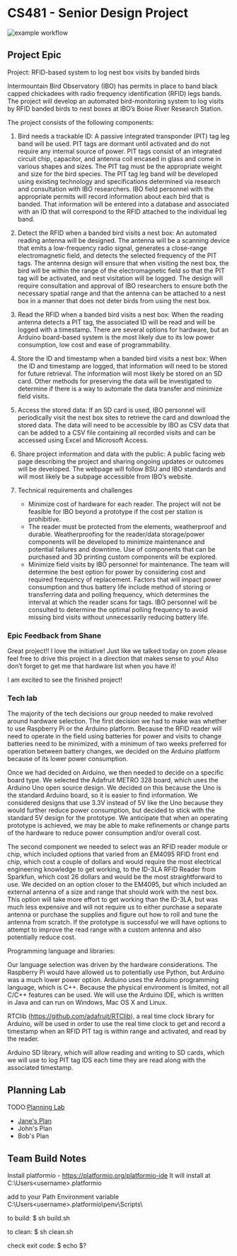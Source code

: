 # CS481 - Senior Design Project


![example workflow](https://github.com/shanep-capstone/cs481-s21-team_5/actions/workflows/build.yml/badge.svg)


## Project Epic

Project: RFID-based system to log nest box visits by banded birds

Intermountain Bird Observatory (IBO) has permits in place to band black capped chickadees with radio frequency identification (RFID) legs bands. The project will develop an automated bird-monitoring system to log visits by RFID banded birds to nest boxes at IBO’s Boise River Research Station. 

The project consists of the following components:
1. Bird needs a trackable ID:
A passive integrated transponder (PIT) tag leg band will be used. PIT tags are dormant until activated and do not require any internal source of power. PIT tags consist of an integrated circuit chip, capacitor, and antenna coil encased in glass and come in various shapes and sizes. The PIT tag must be the appropriate weight and size for the bird species. The PIT tag leg band will be developed using existing technology and specifications determined via research and consultation with IBO researchers.
IBO field personnel with the appropriate permits will record information about each bird that is banded. That information will be entered into a database and associated with an ID that will correspond to the RFID attached to the individual leg band.

2. Detect the RFID when a banded bird visits a nest box: 
An automated reading antenna will be designed. The antenna will be a scanning device that emits a low-frequency radio signal,  generates a close-range electromagnetic field, and detects the selected frequency of the PIT tags. The antenna design will ensure that when visiting the nest box, the bird will be within the range of the electromagnetic field so that the PIT tag will be activated, and nest visitation will be logged.
The design will require consultation and approval of IBO researchers to ensure both the necessary spatial range and that the antenna can be attached to a nest box in a manner that does not deter birds from using the nest box.

3. Read the RFID when a banded bird visits a nest box:
When the reading antenna detects a PIT tag, the associated ID will be read and will be logged with a timestamp. There are several options for hardware, but an Arduino board-based system is the most likely due to its low power consumption, low cost and ease of programmability.

4. Store the ID and timestamp when a banded bird visits a nest box:
When the ID and timestamp are logged, that information will need to be stored for future retrieval. The information will most likely be stored on an SD card. Other methods for preserving the data will be investigated to determine if there is a way to automate the data transfer and minimize field visits. 

5. Access the stored data: 
If an SD card is used, IBO personnel will periodically visit the nest box sites to retrieve the card and download the stored data. The data will need to be accessible by IBO as CSV data that can be added to a CSV file containing all recorded visits and can be accessed using Excel and Microsoft Access.

6. Share project information and data with the public: 
A public facing web page describing the project and sharing ongoing updates or outcomes will be developed. The webpage will follow BSU and IBO standards and will most likely be a subpage accessible from IBO’s website. 

7. Technical requirements and challenges
   * Minimize cost of hardware for each reader. The project will not be feasible for IBO beyond a prototype if the cost per station is prohibitive.
   * The reader must be protected from the elements, weatherproof and durable. Weatherproofing for the reader/data storage/power components will be developed to minimize maintenance and potential failures and downtime. Use of components that can be purchased and 3D printing custom components will be explored. 
   * Minimize field visits by IBO personnel for maintenance. The team will determine the best option for power by considering cost and required frequency of replacement. Factors that will impact power consumption and thus battery life include method of storing or transferring data and polling frequency, which determines the interval at which the reader scans for tags. IBO personnel will be consulted to determine the optimal polling frequency to avoid missing bird visits without unnecessarily reducing battery life.


### Epic Feedback from Shane


Great project!! I love the initiative! Just like we talked today on zoom please feel free to drive this project in a direction that makes sense to you! Also don’t forget to get me that hardware list when you have it!

I am excited to see the finished project! 


### Tech lab


The majority of the tech decisions our group needed to make revolved around hardware selection. The first decision we had to make was whether to use Raspberry Pi or the Arduino platform. Because the RFID reader will need to operate in the field using batteries for power and visits to change batteries need to be minimized, with a minimum of two weeks preferred for operation between battery changes, we decided on the Arduino platform because of its lower power consumption. 

Once we had decided on Arduino, we then needed to decide on a specific board type. We selected the Adafruit METRO 328 board, which uses the Arduino Uno open source design. We decided on this because the Uno is the standard Arduino board, so it is easier to find information. We considered designs that use 3.3V instead of 5V like the Uno because they would further reduce power consumption, but decided to stick with the standard 5V design for the prototype. We anticipate that when an operating prototype is achieved, we may be able to make refinements or change parts of the hardware to reduce power consumption and/or overall cost. 

The second component we needed to select was an RFID reader module or chip, which included options that varied from an EM4095 RFID front end chip, which cost a couple of dollars and would require the most electrical engineering knowledge to get working, to the ID-3LA RFID Reader from Sparkfun, which cost 26 dollars and would be the most straightforward to use. We decided on an option closer to the EM4095, but which included an external antenna of a size and range that should work with the nest box. This option will take more effort to get working than the ID-3LA, but was much less expensive and will not require us to either purchase a separate antenna or purchase the supplies and figure out how to roll and tune the antenna from scratch. If the prototype is successful we will have options to attempt to improve the read range with a custom antenna and also potentially reduce cost.

Programming language and libraries:

Our language selection was driven by the hardware considerations. The  Raspberry Pi would have allowed us to potentially use Python, but Arduino was a much lower power option. Arduino uses the Arduino programming language, which is C++. Because the physical environment is limited, not all C/C++ features can be used. We will use the Arduino IDE, which is written in Java and can run on Windows, Mac OS X and Linux. 

RTClib (https://github.com/adafruit/RTClib), a real time clock library for Arduino, will be used in order to use the real time clock to get and record a timestamp when an RFID PIT tag is within range and activated, and read by the reader.

Arduino SD library, which will allow reading and writing to SD cards, which we will use to log PIT tag IDS each time they are read along with the associated timestamp.


## Planning Lab

TODO:[Planning Lab](https://shanep.github.io/capstone/labs/planning/)

- [Jane's Plan](planning/janedoe@u.boisestate.edu.md)
- John's Plan
- Bob's Plan

## Team Build Notes

Install platformio - https://platformio.org/platformio-ide
It will  install at C:\Users\<username>\.platformio

add to your Path Environment variable
C:\Users\<username>\.platformio\penv\Scripts\

to build:
$ sh build.sh

to clean:
$ sh clean.sh

check exit code:
$ echo $?
